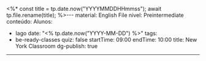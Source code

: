 <%*
const title = tp.date.now("YYYYMMDDHHmmss");
await tp.file.rename(title);
%>---
material: English File
nivel: Preintermediate
conteúdo: 
Alunos:
  - Iago
date: "<% tp.date.now("YYYY-MM-DD") %>"
tags:
  - be-ready-classes
quiz: false
startTime: 09:00
endTime: 10:00
title: New York Classroom
dg-publish: true
---
